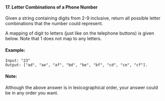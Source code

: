 #### 17. Letter Combinations of a Phone Number

Given a string containing digits from 2-9 inclusive, return all possible letter combinations that the number could represent.

A mapping of digit to letters (just like on the telephone buttons) is given below. Note that 1 does not map to any letters.

#### Example:
```
Input: "23"
Output: ["ad", "ae", "af", "bd", "be", "bf", "cd", "ce", "cf"].
```

#### Note:

Although the above answer is in lexicographical order, your answer could be in any order you want.
